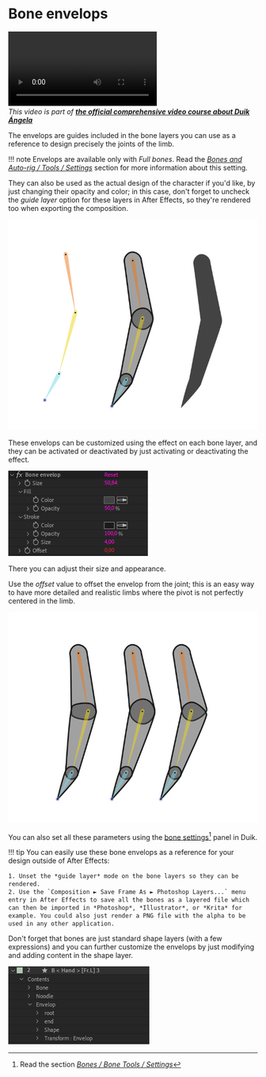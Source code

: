 # Bone envelops

![RXLAB_VIDEO](https://rxlaboratory.org/wp-content/uploads/rx-videos/Duik17_C04_Envelops__EN_720.mp4)  
*This video is part of [__the official comprehensive video course about Duik Ángela__](https://rxlaboratory.org/product/the-official-comprehensive-video-course-about-duik-angela/)*

The envelops are guides included in the bone layers you can use as a reference to design precisely the joints of the limb.

!!! note
    Envelops are available only with *Full bones*. Read the [*Bones and Auto-rig / Tools / Settings*](tools/settings.md) section for more information about this setting.

They can also be used as the actual design of the character if you'd like, by just changing their opacity and color; in this case, don't forget to uncheck the *guide layer* option for these layers in After Effects, so they're rendered too when exporting the composition.

![](../../img/duik/bones/envelops.png)

These envelops can be customized using the effect on each bone layer, and they can be activated or deactivated by just activating or deactivating the effect.

![](../../img/duik/bones/envelop_effect.png)

There you can adjust their size and appearance.

Use the *offset* value to offset the envelop from the joint; this is an easy way to have more detailed and realistic limbs where the pivot is not perfectly centered in the limb.

![](../../img/duik/bones/envelop_offset.png)

You can also set all these parameters using the [bone settings](tools/settings.md)[^1] panel in Duik.


!!! tip
    You can easily use these bone envelops as a reference for your design outside of After Effects:

    1. Unset the *guide layer* mode on the bone layers so they can be rendered.
    2. Use the `Composition ► Save Frame As ► Photoshop Layers...` menu entry in After Effects to save all the bones as a layered file which can then be imported in *Photoshop*, *Illustrator*, or *Krita* for example. You could also just render a PNG file with the alpha to be used in any other application.

Don't forget that bones are just standard shape layers (with a few expressions) and you can further customize the envelops by just modifying and adding content in the shape layer.

![](../../img/duik/bones/envelop_content.png)

[^1]: Read the section [*Bones / Bone Tools / Settings*](tools/settings.md)